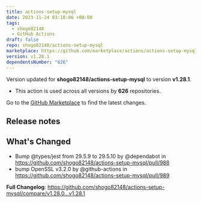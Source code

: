 ```yaml
---
title: actions-setup-mysql
date: 2023-11-24 03:18:06 +00:00
tags:
  - shogo82148
  - GitHub Actions
draft: false
repo: shogo82148/actions-setup-mysql
marketplace: https://github.com/marketplace/actions/actions-setup-mysql
version: v1.28.1
dependentsNumber: "626"
---
```



Version updated for **shogo82148/actions-setup-mysql** to version **v1.28.1**.
- This action is used across all versions by **626** repositories.

Go to the [GitHub Marketplace](https://github.com/marketplace/actions/actions-setup-mysql) to find the latest changes.

## Release notes

## What's Changed
* Bump @types/jest from 29.5.9 to 29.5.10 by @dependabot in https://github.com/shogo82148/actions-setup-mysql/pull/988
* bump OpenSSL v3.2.0 by @github-actions in https://github.com/shogo82148/actions-setup-mysql/pull/989


**Full Changelog**: https://github.com/shogo82148/actions-setup-mysql/compare/v1.28.0...v1.28.1
